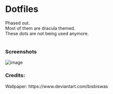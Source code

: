 # Dotfiles
Phased out.<br>
Most of them are dracula themed.<br>
These dots are not being used anymore.<br>
<br>
<h3>Screenshots<br></h3>

![image](https://cdn.discordapp.com/attachments/831056036969840671/889429754015539230/RICE.png)
<br>

<h3>Credits:</h3>
Wallpaper:
https://www.deviantart.com/bisbiswas

